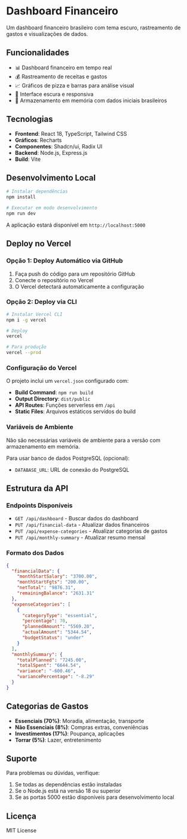 # Dashboard Financeiro

Um dashboard financeiro brasileiro com tema escuro, rastreamento de gastos e visualizações de dados.

## Funcionalidades

- 📊 Dashboard financeiro em tempo real
- 💰 Rastreamento de receitas e gastos
- 📈 Gráficos de pizza e barras para análise visual
- 🎨 Interface escura e responsiva
- 💾 Armazenamento em memória com dados iniciais brasileiros

## Tecnologias

- **Frontend**: React 18, TypeScript, Tailwind CSS
- **Gráficos**: Recharts
- **Componentes**: Shadcn/ui, Radix UI
- **Backend**: Node.js, Express.js
- **Build**: Vite

## Desenvolvimento Local

```bash
# Instalar dependências
npm install

# Executar em modo desenvolvimento
npm run dev
```

A aplicação estará disponível em `http://localhost:5000`

## Deploy no Vercel

### Opção 1: Deploy Automático via GitHub

1. Faça push do código para um repositório GitHub
2. Conecte o repositório no Vercel
3. O Vercel detectará automaticamente a configuração

### Opção 2: Deploy via CLI

```bash
# Instalar Vercel CLI
npm i -g vercel

# Deploy
vercel

# Para produção
vercel --prod
```

### Configuração do Vercel

O projeto inclui um `vercel.json` configurado com:

- **Build Command**: `npm run build`
- **Output Directory**: `dist/public`
- **API Routes**: Funções serverless em `/api`
- **Static Files**: Arquivos estáticos servidos do build

### Variáveis de Ambiente

Não são necessárias variáveis de ambiente para a versão com armazenamento em memória.

Para usar banco de dados PostgreSQL (opcional):
- `DATABASE_URL`: URL de conexão do PostgreSQL

## Estrutura da API

### Endpoints Disponíveis

- `GET /api/dashboard` - Buscar dados do dashboard
- `PUT /api/financial-data` - Atualizar dados financeiros
- `PUT /api/expense-categories` - Atualizar categorias de gastos
- `PUT /api/monthly-summary` - Atualizar resumo mensal

### Formato dos Dados

```json
{
  "financialData": {
    "monthStartSalary": "3700.00",
    "monthStartFgts": "200.00",
    "netTotal": "9876.31",
    "remainingBalance": "2631.31"
  },
  "expenseCategories": [
    {
      "categoryType": "essential",
      "percentage": 70,
      "plannedAmount": "5569.20",
      "actualAmount": "5344.54",
      "budgetStatus": "under"
    }
  ],
  "monthlySummary": {
    "totalPlanned": "7245.00",
    "totalSpent": "6644.54",
    "variance": "-600.46",
    "variancePercentage": "-8.29"
  }
}
```

## Categorias de Gastos

- **Essenciais (70%)**: Moradia, alimentação, transporte
- **Não Essenciais (8%)**: Compras extras, conveniências
- **Investimentos (17%)**: Poupança, aplicações
- **Torrar (5%)**: Lazer, entretenimento

## Suporte

Para problemas ou dúvidas, verifique:

1. Se todas as dependências estão instaladas
2. Se o Node.js está na versão 18 ou superior
3. Se as portas 5000 estão disponíveis para desenvolvimento local

## Licença

MIT License